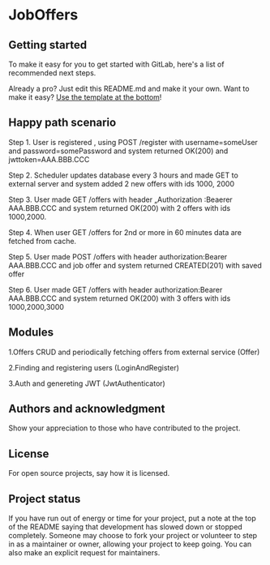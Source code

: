 # JobOffers



## Getting started

To make it easy for you to get started with GitLab, here's a list of recommended next steps.

Already a pro? Just edit this README.md and make it your own. Want to make it easy? [Use the template at the bottom](#editing-this-readme)!

## Happy path scenario
Step 1. User is registered , using POST /register with 
username=someUser and password=somePassword and system returned OK(200) and jwttoken=AAA.BBB.CCC

Step 2. Scheduler updates database every 3 hours and made GET to external server 
and system added 2 new offers with ids 1000, 2000  

Step 3. User made GET /offers with header „Authorization :Beaerer AAA.BBB.CCC 
and system returned OK(200) with 2 offers with ids 1000,2000.

Step 4. When user GET /offers for 2nd or more in 60 minutes data are fetched from cache.

Step 5. User made POST /offers with header authorization:Bearer AAA.BBB.CCC and job offer
 and system returned CREATED(201) with saved offer

Step 6. User made GET /offers with header authorization:Bearer AAA.BBB.CCC 
and system returned OK(200) with 3 offers with ids 1000,2000,3000

## Modules
1.Offers CRUD and periodically fetching  offers from external service (Offer)

2.Finding and registering users (LoginAndRegister)

3.Auth and genereting JWT (JwtAuthenticator)


## Authors and acknowledgment
Show your appreciation to those who have contributed to the project.

## License
For open source projects, say how it is licensed.

## Project status
If you have run out of energy or time for your project, put a note at the top of the README saying that development has slowed down or stopped completely. Someone may choose to fork your project or volunteer to step in as a maintainer or owner, allowing your project to keep going. You can also make an explicit request for maintainers.
